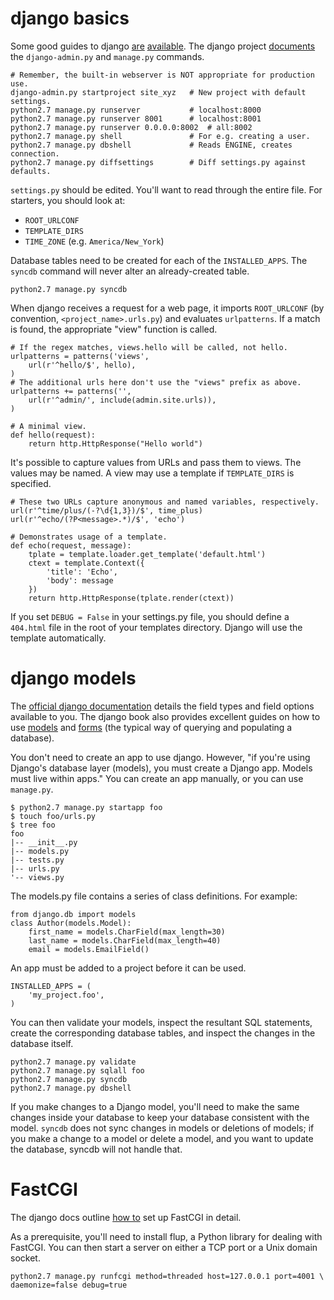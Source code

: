 django basics
=============

Some good guides to django [are](https://docs.djangoproject.com/en/1.4/)
[available](http://www.djangobook.com/en/2.0/index.html). The django project
[documents](https://docs.djangoproject.com/en/dev/ref/django-admin/) the
`django-admin.py` and `manage.py` commands.

    # Remember, the built-in webserver is NOT appropriate for production use.
    django-admin.py startproject site_xyz   # New project with default settings.
    python2.7 manage.py runserver           # localhost:8000
    python2.7 manage.py runserver 8001      # localhost:8001
    python2.7 manage.py runserver 0.0.0.0:8002  # all:8002
    python2.7 manage.py shell               # For e.g. creating a user.
    python2.7 manage.py dbshell             # Reads ENGINE, creates connection.
    python2.7 manage.py diffsettings        # Diff settings.py against defaults.

`settings.py` should be edited. You'll want to read through the entire file. For
starters, you should look at:

* `ROOT_URLCONF`
* `TEMPLATE_DIRS`
* `TIME_ZONE` (e.g. `America/New_York`)

Database tables need to be created for each of the `INSTALLED_APPS`. The
`syncdb` command will never alter an already-created table.

    python2.7 manage.py syncdb

When django receives a request for a web page, it imports `ROOT_URLCONF` (by
convention, `<project_name>.urls.py`) and evaluates `urlpatterns`. If a match
is found, the appropriate "view" function is called.

    # If the regex matches, views.hello will be called, not hello.
    urlpatterns = patterns('views',
        url(r'^hello/$', hello),
    )
    # The additional urls here don't use the "views" prefix as above.
    urlpatterns += patterns('',
        url(r'^admin/', include(admin.site.urls)),
    )

    # A minimal view.
    def hello(request):
        return http.HttpResponse("Hello world")

It's possible to capture values from URLs and pass them to views. The values may
be named. A view may use a template if `TEMPLATE_DIRS` is specified.

    # These two URLs capture anonymous and named variables, respectively.
    url(r'^time/plus/(-?\d{1,3})/$', time_plus)
    url(r'^echo/(?P<message>.*)/$', 'echo')

    # Demonstrates usage of a template.
    def echo(request, message):
        tplate = template.loader.get_template('default.html')
        ctext = template.Context({
            'title': 'Echo',
            'body': message
        })
        return http.HttpResponse(tplate.render(ctext))

If you set `DEBUG = False` in your settings.py file, you should define a
`404.html` file in the root of your templates directory. Django will use the
template automatically.

django models
=============

The [official django documentation](https://docs.djangoproject.com/en/1.4/ref/models/fields/)
details the field types and field options available to you. The django book also
provides excellent guides on how to use
[models](http://www.djangobook.com/en/2.0/chapter05.html) and
[forms](http://www.djangobook.com/en/2.0/chapter07.html) (the typical way of
querying and populating a database).

You don't need to create an app to use django. However, "if you're using
Django's database layer (models), you must create a Django app. Models must live
within apps." You can create an app manually, or you can use `manage.py`.

    $ python2.7 manage.py startapp foo
    $ touch foo/urls.py
    $ tree foo
    foo
    |-- __init__.py
    |-- models.py
    |-- tests.py
    |-- urls.py
    '-- views.py

The models.py file contains a series of class definitions. For example:

    from django.db import models
    class Author(models.Model):
        first_name = models.CharField(max_length=30)
        last_name = models.CharField(max_length=40)
        email = models.EmailField()

An app must be added to a project before it can be used.

    INSTALLED_APPS = (
        'my_project.foo',
    )

You can then validate your models, inspect the resultant SQL statements, create
the corresponding database tables, and inspect the changes in the database
itself.

    python2.7 manage.py validate
    python2.7 manage.py sqlall foo
    python2.7 manage.py syncdb
    python2.7 manage.py dbshell

If you make changes to a Django model, you'll need to make the same changes
inside your database to keep your database consistent with the model. `syncdb`
does not sync changes in models or deletions of models; if you make a change to
a model or delete a model, and you want to update the database, syncdb will not
handle that.

FastCGI
=======

The django docs outline
[how to](https://docs.djangoproject.com/en/dev/howto/deployment/fastcgi/) set up
FastCGI in detail.

As a prerequisite, you'll need to install flup, a Python library for dealing
with FastCGI. You can then start a server on either a TCP port or a Unix domain
socket.

    python2.7 manage.py runfcgi method=threaded host=127.0.0.1 port=4001 \
    daemonize=false debug=true

